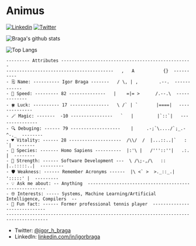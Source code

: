 # Animus

[![Linkedin](https://img.shields.io/badge/-LinkedIn-blue?style=flat&logo=Linkedin&logoColor=white&link=https://www.linkedin.com/in/igorbraga/)](https://www.linkedin.com/in/igorbraga/)
[![Twitter](https://img.shields.io/badge/-Twitter-blue?style=flat&logo=Twitter&logoColor=white&link=https://twitter.com/igor_h_braga/)](https://twitter.com/igor_h_braga/)

![Braga's github stats](https://github-readme-stats.vercel.app/api?username=bragaigor&show_icons=true&theme=dark)

![Top Langs](https://github-readme-stats.vercel.app/api/top-langs/?username=bragaigor&theme=dark&hide=CSS)


```
--------- Attributes --------------------------------------------------
-----------------------------------------   ,   A           {}  ----------
- 🗒️ Name: ---------- Igor Braga -------   / \, | ,        .--.  ------------
- 🚀 Speed: --------- 82 --------------   |    =|= >      /.--.\  -------------
- 🍀 Luck: ---------- 17 ---------------   \ /` | `       |====|　 --------------
- 🪄 Magic: -------  -10 ----------------   `   |         |`::`|   ---------------
- 🔍 Debuging: ------ 79 -------------------    |     .-;`\..../`;_.-^-._  --------
- ♥️ Vitality: ------ 28 --------------------  /\\/  /  |...::..|`   :   `|  -------
- 🧬 Species: ------- Homo Sapiens ----------  |:'\ |   /'''::''|   .:.   |  --------
- 💪 Strength: ------ Software Development ---  \ /\;-,/\   ::  |..:::::..|  ---------
- 🛡️ Weakness: ------ Remember Acronyms ------  |\ <` >  >._::_.| ':::::' |  ---------
- 💡 Ask me about: -- Anything  ------------------------------------------------------
- 🤓 Interests: ----- Systems, Machine Learning/Artificial Intelligence, Compilers  --
- 🤔 Fun fact: ------ Former professional tennis player  -----------------------------
--------------------------------------------------------------------------------------
```

- Twitter: [@igor_h_braga](https://twitter.com/igor_h_braga)
- LinkedIn: [linkedin.com/in/igorbraga](https://www.linkedin.com/in/igorbraga)
